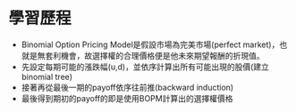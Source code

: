 # 學習歷程

- Binomial Option Pricing Model是假設市場為完美市場(perfect market)，也就是無套利機會，故選擇權的合理價格便是他未來期望報酬的折現值。
- 先設定每期可能的漲跌幅(u,d)，並依序計算出所有可能出現的股價(建立binomial tree)
- 接著再從最後一期的payoff依序往前推(backward induction)
- 最後得到期初的payoff的即是使用BOPM計算出的選擇權價格


